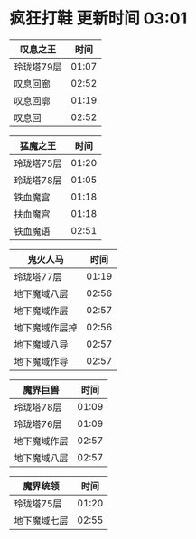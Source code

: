 # 疯狂打鞋 更新时间 03:01

| 叹息之王   | 时间    |
|--------|-------|
| 玲珑塔79层 | 01:07 |
| 叹息回廊 | 02:52 |
| 叹息回廓 | 01:19 |
| 叹息回 | 02:52 |

| 猛魔之王   | 时间    |
|--------|-------|
| 玲珑塔75层 | 01:20 |
| 玲珑塔78层 | 01:05 |
| 铁血魔宫 | 01:18 |
| 扶血魔宫 | 01:18 |
| 铁血魔语 | 02:51 |

| 鬼火人马   | 时间    |
|--------|-------|
| 玲珑塔77层 | 01:19 |
| 地下魔域八层 | 02:56 |
| 地下魔域作层 | 02:57 |
| 地下魔域作层掉 | 02:56 |
| 地下魔域八导 | 02:57 |
| 地下魔域作导 | 02:57 |

| 魔界巨兽   | 时间    |
|--------|-------|
| 玲珑塔78层 | 01:09 |
| 玲珑塔76层 | 01:09 |
| 地下魔域作层 | 02:57 |
| 地下魔域八层 | 02:57 |

| 魔界统领   | 时间    |
|--------|-------|
| 玲珑塔75层 | 01:20 |
| 地下魔域七层 | 02:55 |